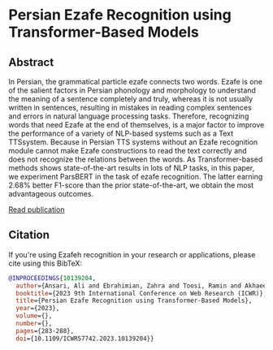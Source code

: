 # Persian Ezafe Recognition using Transformer-Based Models

## Abstract

In Persian, the grammatical particle ezafe connects two words. Ezafe is one of the salient factors in Persian phonology and morphology to understand the meaning of a sentence completely and truly, whereas it is not usually written in sentences, resulting in mistakes in reading complex sentences and errors in natural language processing tasks. Therefore, recognizing words that need Ezafe at the end of themselves, is a major factor to improve the performance of a variety of NLP-based systems such as a Text TTSsystem. Because in Persian TTS systems without an Ezafe recognition module cannot make Ezafe constructions to read the text correctly and does not recognize the relations between the words. As Transformer-based methods shows state-of-the-art results in lots of NLP tasks, in this paper, we experiment ParsBERT in the task of ezafe recognition. The latter earning 2.68% better F1-score than the prior state-of-the-art, we obtain the most advantageous outcomes.

[Read publication](https://ieeexplore.ieee.org/abstract/document/10139204/)

## Citation 

If you're using Ezafeh recognition in your research or applications, please cite using this BibTeX:
```bibtex
@INPROCEEDINGS{10139204,
  author={Ansari, Ali and Ebrahimian, Zahra and Toosi, Ramin and Akhaee, Mohammad Ali},
  booktitle={2023 9th International Conference on Web Research (ICWR)}, 
  title={Persian Ezafe Recognition using Transformer-Based Models}, 
  year={2023},
  volume={},
  number={},
  pages={283-288},
  doi={10.1109/ICWR57742.2023.10139204}}
